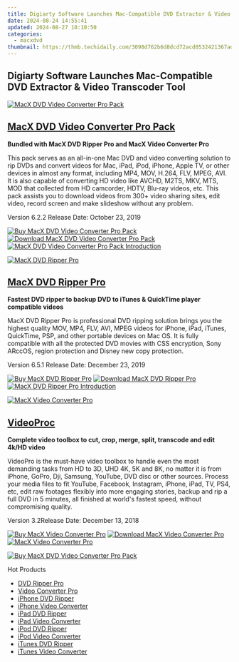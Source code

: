 ```yaml
---
title: Digiarty Software Launches Mac-Compatible DVD Extractor & Video Transcoder Tool
date: 2024-08-24 14:55:41
updated: 2024-08-27 10:10:50
categories:
  - macxdvd
thumbnail: https://thmb.techidaily.com/3098d762b6d8dcd72acd0532421367ade2e95fba7b5406862c612e4d87ad3713.png
---
```


## Digiarty Software Launches Mac-Compatible DVD Extractor & Video Transcoder Tool

[![MacX DVD Video Converter Pro Pack](https://www.macxdvd.com/new-software-release/../pack-image/macx-pack-mini2.jpg)](https://tools.techidaily.com/macxdvd/products/) 

## [MacX DVD Video Converter Pro Pack](https://tools.techidaily.com/macxdvd/products/)

**Bundled with MacX DVD Ripper Pro and MacX Video Converter Pro**

This pack serves as an all-in-one Mac DVD and video converting solution to rip DVDs and convert videos for Mac, iPad, iPod, iPhone, Apple TV, or other devices in almost any format, including MP4, MOV, H.264, FLV, MPEG, AVI. It is also capable of converting HD video like AVCHD, M2TS, MKV, MTS, MOD that collected from HD camcorder, HDTV, Blu-ray videos, etc. This pack assists you to download videos from 300+ video sharing sites, edit video, record screen and make slideshow without any problem.

Version 6.2.2 Release Date: October 23, 2019

[![Buy MacX DVD Video Converter Pro Pack](https://www.macxdvd.com/new-software-release/../image/bottom-buy1.jpg)](https://www.macxdvd.com/new-software-release/../mac-dvd-video-converter-pro-pack/buy.htm) [![Download MacX DVD Video Converter Pro Pack](https://www.macxdvd.com/new-software-release/../image/bottom-download1.jpg)](https://www.macxdvd.com/new-software-release/../download/macx-dvd-video-converter-pro-pack.dmg) [![MacX DVD Video Converter Pro Pack Introduction](https://www.macxdvd.com/new-software-release/../image/bottom-read1.jpg)](https://tools.techidaily.com/macxdvd/products/) 

[![MacX DVD Ripper Pro](https://www.macxdvd.com/new-software-release/../box-image/macx-ripper-mini2.jpg)](https://tools.techidaily.com/macxdvd/products/) 

## [MacX DVD Ripper Pro](https://tools.techidaily.com/macxdvd/products/)

**Fastest DVD ripper to backup DVD to iTunes & QuickTime player compatible videos**

MacX DVD Ripper Pro is professional DVD ripping solution brings you the highest quality MOV, MP4, FLV, AVI, MPEG videos for iPhone, iPad, iTunes, QuickTime, PSP, and other portable devices on Mac OS. It is fully compatible with all the protected DVD movies with CSS encryption, Sony ARccOS, region protection and Disney new copy protection.

Version 6.5.1 Release Date: December 23, 2019

[![Buy MacX DVD Ripper Pro](https://www.macxdvd.com/new-software-release/../image/bottom-buy1.jpg)](https://www.macxdvd.com/new-software-release/../mac-dvd-ripper-pro/buy.htm) [![Download MacX DVD Ripper Pro](https://www.macxdvd.com/new-software-release/../image/bottom-download1.jpg)](https://www.macxdvd.com/new-software-release/../download/macx-dvd-ripper-pro.dmg) [![MacX DVD Ripper Pro Introduction](https://www.macxdvd.com/new-software-release/../image/bottom-read1.jpg)](https://tools.techidaily.com/macxdvd/products/) 

[![MacX Video Converter Pro](https://www.macxdvd.com/new-software-release/../box-image/videoproc_mini.png)](https://tools.techidaily.com/macxdvd/products/) 

## [VideoProc](https://tools.techidaily.com/macxdvd/products/)

**Complete video toolbox to cut, crop, merge, split, transcode and edit 4k/HD video**

VideoPro is the must-have video toolbox to handle even the most demanding tasks from HD to 3D, UHD 4K, 5K and 8K, no matter it is from iPhone, GoPro, Dji, Samsung, YouTube, DVD disc or other sources. Process your media files to fit YouTube, Facebook, Instagram, iPhone, iPad, TV, PS4, etc, edit raw footages flexibly into more engaging stories, backup and rip a full DVD in 5 minutes, all finished at world's fastest speed, without compromising quality. 

Version 3.2Release Date: December 13, 2018

[![Buy MacX Video Converter Pro](https://www.macxdvd.com/new-software-release/../image/bottom-buy1.jpg)](https://www.macxdvd.com/new-software-release/../mac-video-converter-pro/buy.htm) [![Download MacX Video Converter Pro](https://www.macxdvd.com/new-software-release/../image/bottom-download1.jpg)](https://www.macxdvd.com/new-software-release/../download/macx-video-converter-pro.dmg) [![MacX Video Converter Pro](https://www.macxdvd.com/new-software-release/../image/bottom-read1.jpg)](https://tools.techidaily.com/macxdvd/products/) 

[![Buy MacX DVD Video Converter Pro Pack](https://www.macxdvd.com/new-software-release/../adv/banner-ad3.jpg)](https://www.macxdvd.com/new-software-release/../mac-dvd-video-converter-pro-pack/buy.htm) 

Hot Products

* [DVD Ripper Pro](https://tools.techidaily.com/macxdvd/products/)
* [Video Converter Pro](https://tools.techidaily.com/macxdvd/products/)
* [iPhone DVD Ripper](https://tools.techidaily.com/macxdvd/products/)
* [iPhone Video Converter](https://tools.techidaily.com/macxdvd/products/)
* [iPad DVD Ripper](https://tools.techidaily.com/macxdvd/products/)
* [iPad Video Converter](https://tools.techidaily.com/macxdvd/products/)
* [iPod DVD Ripper](https://tools.techidaily.com/macxdvd/products/)
* [iPod Video Converter](https://tools.techidaily.com/macxdvd/products/)
* [iTunes DVD Ripper](https://tools.techidaily.com/macxdvd/products/)
* [iTunes Video Converter](https://tools.techidaily.com/macxdvd/products/)

<ins class="adsbygoogle"
     style="display:block"
     data-ad-format="autorelaxed"
     data-ad-client="ca-pub-7571918770474297"
     data-ad-slot="1223367746"></ins>



<ins class="adsbygoogle"
     style="display:block"
     data-ad-client="ca-pub-7571918770474297"
     data-ad-slot="8358498916"
     data-ad-format="auto"
     data-full-width-responsive="true"></ins>
